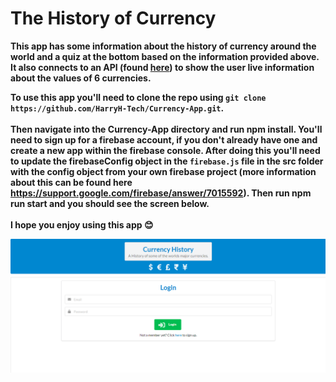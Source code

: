 <h1>The History of Currency</h1>

**This app has some information about the history of currency around the world and a quiz at the bottom based on the information provided above. It also connects to an API (found <a target="blank" href="https://exchangeratesapi.io/">here</a>) to show the user live information about the values of 6 currencies.**

**To use this app you'll need to clone the repo using `git clone https://github.com/HarryH-Tech/Currency-App.git`.<br /><br /> Then navigate into the Currency-App directory and run npm install. You'll need to sign up for a firebase account, if you don't already have one and create a new app within the firebase console. After doing this you'll need to update the firebaseConfig object in the `firebase.js` file in the src folder with the config object from your own firebase project (more information about this can be found here https://support.google.com/firebase/answer/7015592). Then run npm run start and you should see the screen below.<br /><br /> I hope you enjoy using this app 😊**

![App Screenshot](./AppScreenshot.png)
